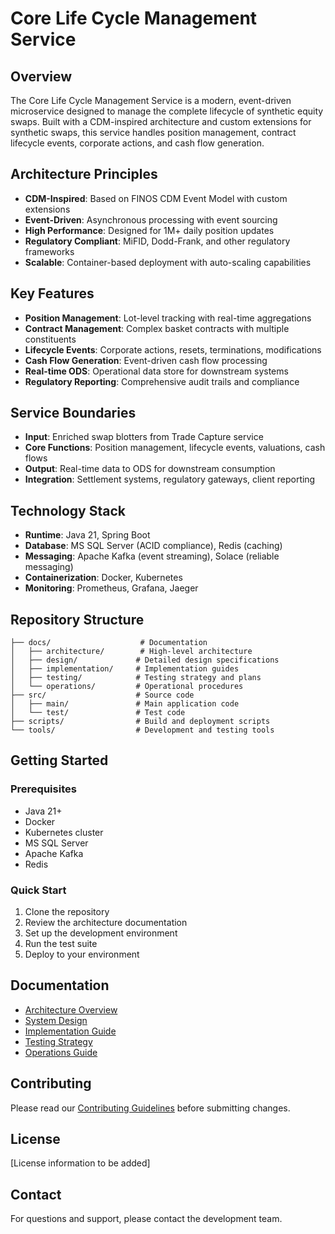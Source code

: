 # Core Life Cycle Management Service

## Overview

The Core Life Cycle Management Service is a modern, event-driven microservice designed to manage the complete lifecycle of synthetic equity swaps. Built with a CDM-inspired architecture and custom extensions for synthetic swaps, this service handles position management, contract lifecycle events, corporate actions, and cash flow generation.

## Architecture Principles

- **CDM-Inspired**: Based on FINOS CDM Event Model with custom extensions
- **Event-Driven**: Asynchronous processing with event sourcing
- **High Performance**: Designed for 1M+ daily position updates
- **Regulatory Compliant**: MiFID, Dodd-Frank, and other regulatory frameworks
- **Scalable**: Container-based deployment with auto-scaling capabilities

## Key Features

- **Position Management**: Lot-level tracking with real-time aggregations
- **Contract Management**: Complex basket contracts with multiple constituents
- **Lifecycle Events**: Corporate actions, resets, terminations, modifications
- **Cash Flow Generation**: Event-driven cash flow processing
- **Real-time ODS**: Operational data store for downstream systems
- **Regulatory Reporting**: Comprehensive audit trails and compliance

## Service Boundaries

- **Input**: Enriched swap blotters from Trade Capture service
- **Core Functions**: Position management, lifecycle events, valuations, cash flows
- **Output**: Real-time data to ODS for downstream consumption
- **Integration**: Settlement systems, regulatory gateways, client reporting

## Technology Stack

- **Runtime**: Java 21, Spring Boot
- **Database**: MS SQL Server (ACID compliance), Redis (caching)
- **Messaging**: Apache Kafka (event streaming), Solace (reliable messaging)
- **Containerization**: Docker, Kubernetes
- **Monitoring**: Prometheus, Grafana, Jaeger

## Repository Structure

```
├── docs/                    # Documentation
│   ├── architecture/        # High-level architecture
│   ├── design/             # Detailed design specifications
│   ├── implementation/     # Implementation guides
│   ├── testing/            # Testing strategy and plans
│   └── operations/         # Operational procedures
├── src/                    # Source code
│   ├── main/               # Main application code
│   └── test/               # Test code
├── scripts/                # Build and deployment scripts
└── tools/                  # Development and testing tools
```

## Getting Started

### Prerequisites

- Java 21+
- Docker
- Kubernetes cluster
- MS SQL Server
- Apache Kafka
- Redis

### Quick Start

1. Clone the repository
2. Review the architecture documentation
3. Set up the development environment
4. Run the test suite
5. Deploy to your environment

## Documentation

- [Architecture Overview](docs/architecture/README.md)
- [System Design](docs/design/README.md)
- [Implementation Guide](docs/implementation/README.md)
- [Testing Strategy](docs/testing/README.md)
- [Operations Guide](docs/operations/README.md)

## Contributing

Please read our [Contributing Guidelines](CONTRIBUTING.md) before submitting changes.

## License

[License information to be added]

## Contact

For questions and support, please contact the development team.
